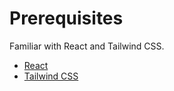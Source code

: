 # Prerequisites

Familiar with React and Tailwind CSS.

- [React](https://react.dev/)
- [Tailwind CSS](https://tailwindcss.com/)
